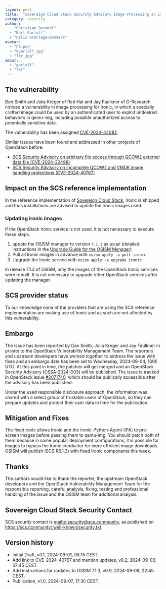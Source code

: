 ```yaml
---
layout: post
title:  "Sovereign Cloud Stack Security Advisory Image Processing in Ironic (CVE-2024-44082)"
category: security
author:
  - "Christian Berendt"
  - "Kurt Garloff"
  - "Felix Kronlage-Dammers"
avatar:
  - "CB.png"
  - "kgarloff.jpg"
  - "fkr.jpg"
about:
  - "garloff"
  - "fkr"
---
```


## The vulnerability

Dan Smith and Julia Kreger of Red Hat and Jay Faulkner of G-Research
noticed a vulnerability in image processing for Ironic, in which a
specially crafted image could be used by an authenticated user to
exploit undesired behaviors in qemu-img, including possible unauthorized
access to potentially sensitive data.

The vulnerability has been assigned [CVE-2024-44082](https://cve.report/CVE-2024-44082).

Similar issues have been found and addressed in other projects of OpenStack before:

* [SCS Security Advisory on arbitrary file access through QCOW2 external data file (CVE-2024-32498)](https://scs.community/security/2024/07/02/cve-2024-32498/)
* [SCS Security Advisory on incomplete QCOW2 and VMDK image handling protections (CVE-2024-40767)](https://scs.community/security/2024/07/23/cve-2024-40767/)

## Impact on the SCS reference implementation

In the reference implementation of [Sovereign Cloud Stack](https://scs.community/),
Ironic is shipped and thus installations are advised to update the ironic images used.

### Updating ironic images

If the OpenStack Ironic service is not used, it is not necessary to execute these steps.

1. update the OSISM manager to version `7.1.3` as usual (detailed instructions in
   the [Upgrade Guide for the OSISM Manager](https://osism.tech/docs/guides/upgrade-guide/manager))
2. Pull all Ironic images in advance with `osism apply -a pull ironic`
3. Upgrade the Ironic service with `osism apply -a upgrade ironic`

In release 7.1.3 of OSISM, only the images of the OpenStack Ironic services were rebuilt.
It is not necessary to upgrade other OpenStack services after updating the manager.

## SCS provider status

To our knowledge none of the providers that are using the SCS reference implementation
are making use of Ironic and as such are not affected by this vulnerability.

## Embargo

The issue has been reported by Dan Smith, Julia Kreger and Jay Faulkner in private to
the OpenStack  Vulnerability Management Team.
The reporters and upstream developers have worked together to address
the issue with fixes and an embargo date
has been set to Wednesday, 2024-09-04, 1600 UTC.
At this point in time, the patches will get merged and an OpenStack Security Advisory
([OSSA-2024-003](https://security.openstack.org/ossa/OSSA-2024-004.html)) will
be published. The issue is tracked in OpenStack issue
[#2071740](https://launchpad.net/bugs/2071740), which should be
publically accessible after the advisory has been published.

Under the used responsible disclosure approach, the information was shared with
a select group of trustable users of OpenStack, so they can prepare updates and
protect their user data in time for the publication.


## Mitigation and Fixes

The fixed code allows Ironic and the Ironic-Python-Agent (IPA) to pre-screen images
before passing them to qemu-img. You should patch both of them because in some popular
deployment configurations, it is possible for images to bypass the
Ironic conductor for more efficient image downloads.
OSISM will publish (SCS R6.1.3) with fixed Ironic components this week.

## Thanks

The authors would like to thank the reporter, the upstream
OpenStack developers and the OpenStack Vulnerability Management Team for the
responsible reporting, careful analysis, fixing, testing and professional
handling of the issue and the OSISM team for additional analysis.

## Sovereign Cloud Stack Security Contact

SCS security contact is <mailto:security@scs.community>, as published on
<https://scs.community/.well-known/security.txt>.

## Version history

* Initial Draft, v0.1, 2024-09-01, 08:15 CEST.
* Add link to CVE-2024-40767 and mention updates, v0.2, 2024-09-03, 07:45 CEST.
* Add instructions for updates to OSISM 7.1.3, v0.9, 2024-09-06, 22:45 CEST.
* Publication, v1.0, 2024-09-07, 17:30 CEST.
  
